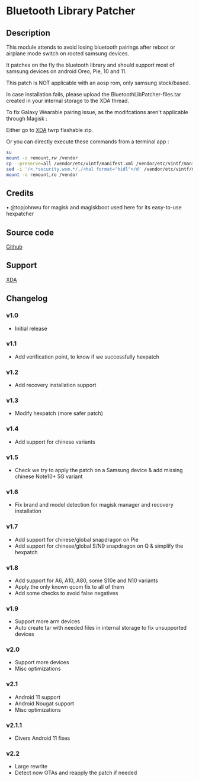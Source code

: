# Bluetooth Library Patcher

## Description

This module attends to avoid losing bluetooth pairings after reboot or airplane mode switch on rooted samsung devices.

It patches on the fly the bluetooth library and should support most of samsung devices on android Oreo, Pie, 10 and 11.

This patch is NOT applicable with an aosp rom, only samsung stock/based.

In case installation fails, please upload the BluetoothLibPatcher-files.tar created in your internal storage to the XDA thread.

To fix Galaxy Wearable pairing issue, as the modifcations aren't applicable through Magisk :

Either go to [XDA](https://forum.xda-developers.com/galaxy-note-9/development/zip-libbluetooth-patcher-fix-losing-t4017735) twrp flashable zip.

Or you can directly execute these commands from a terminal app :
```bash
su
mount -o remount,rw /vendor
cp --preserve=all /vendor/etc/vintf/manifest.xml /vendor/etc/vintf/manifest.xml.bak
sed -i '/<.*security.wsm.*/,/<hal format="hidl">/d' /vendor/etc/vintf/manifest.xml
mount -o remount,ro /vendor
```


## Credits

• @topjohnwu for magisk and magiskboot used here for its easy-to-use hexpatcher

## Source code

[Github](https://github.com/Magisk-Modules-Repo/BluetoothLibraryPatcher)

## Support

[XDA](https://forum.xda-developers.com/galaxy-note-9/development/zip-libbluetooth-patcher-fix-losing-t4017735)

## Changelog

### v1.0

- Initial release

### v1.1

- Add verification point, to know if we successfully hexpatch

### v1.2

- Add recovery installation support

### v1.3

- Modify hexpatch (more safer patch)

### v1.4

- Add support for chinese variants

### v1.5

- Check we try to apply the patch on a Samsung device & add missing chinese Note10+ 5G variant

### v1.6

- Fix brand and model detection for magisk manager and recovery installation

### v1.7

- Add support for chinese/global snapdragon on Pie
- Add support for chinese/global S/N9 snapdragon on Q & simplify the hexpatch

### v1.8

- Add support for A6, A10, A80, some S10e and N10 variants
- Apply the only known qcom fix to all of them
- Add some checks to avoid false negatives

### v1.9

- Support more arm devices
- Auto create tar with needed files in internal storage to fix unsupported devices

### v2.0

- Support more devices
- Misc optimizations

### v2.1

- Android 11 support
- Android Nougat support
- Misc optimizations

### v2.1.1

- Divers Android 11 fixes

### v2.2

- Large rewrite
- Detect now OTAs and reapply the patch if needed
